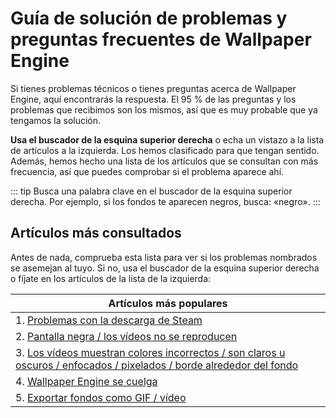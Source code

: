# Guía de solución de problemas y preguntas frecuentes de Wallpaper Engine
Si tienes problemas técnicos o tienes preguntas acerca de Wallpaper Engine, aquí encontrarás la respuesta. El 95 % de las preguntas y los problemas que recibimos son los mismos, así que es muy probable que ya tengamos la solución.

**Usa el buscador de la esquina superior derecha** o echa un vistazo a la lista de artículos a la izquierda. Los hemos clasificado para que tengan sentido. Además, hemos hecho una lista de los artículos que se consultan con más frecuencia, así que puedes comprobar si el problema aparece ahí.

::: tip
Busca una palabra clave en el buscador de la esquina superior derecha. Por ejemplo, si los fondos te aparecen negros, busca: «negro».
:::

## Artículos más consultados

Antes de nada, comprueba esta lista para ver si los problemas nombrados se asemejan al tuyo. Si no, usa el buscador de la esquina superior derecha o fíjate en los artículos de la lista de la izquierda:

| **Artículos más populares**                                                                                                                    |
| ---------------------------------------------------------------------------------------------------------------------------------------------- |
| 1. [Problemas con la descarga de Steam](steam/download.html)                                                                                   |
| 2. [Pantalla negra / los vídeos no se reproducen](noshow/notplaying.html)                                                                      |
| 3. [Los vídeos muestran colores incorrectos / son claros u oscuros / enfocados / pixelados / borde alrededor del fondo](videos/artifacts.html) |
| 4. [Wallpaper Engine se cuelga](crash/application.html)                                                                                        |
| 5. [Exportar fondos como GIF / vídeo](functionality/export.html)                                                                               |